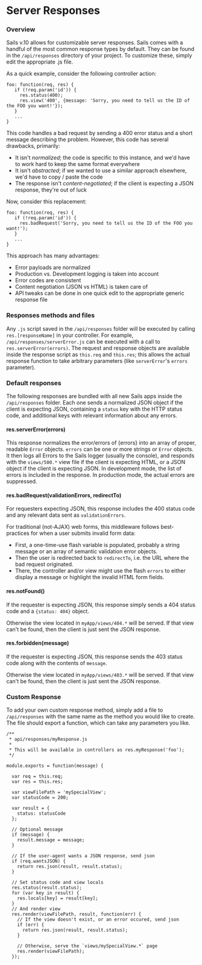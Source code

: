 # Server Responses

### Overview

Sails v.10 allows for customizable server responses.  Sails comes with a handful of the most common response types by default.  They can be found in the `/api/responses` directory of your project.  To customize these, simply edit the appropriate .js file. 

As a quick example, consider the following controller action:

```
foo: function(req, res) {
   if (!req.param('id')) {
     res.status(400);
     res.view('400', {message: 'Sorry, you need to tell us the ID of the FOO you want!'});
   }
   ...
}
```

This code handles a bad request by sending a 400 error status and a short message describing the problem.  However, this code has several drawbacks, primarily:

*  It isn't *normalized*; the code is specific to this instance, and we'd have to work hard to keep the same format everywhere
*  It isn't *abstracted*; if we wanted to use a similar approach elsewhere, we'd have to copy / paste the code
*  The response isn't *content-negotiated*; if the client is expecting a JSON response, they're out of luck

Now, consider this replacement:

```
foo: function(req, res) {
   if (!req.param('id')) {
     res.badRequest('Sorry, you need to tell us the ID of the FOO you want!');
   }
   ...
}
```


This approach has many advantages:

 - Error payloads are normalized
 - Production vs. Development logging is taken into account
 - Error codes are consistent
 - Content negotiation (JSON vs HTML) is taken care of
 - API tweaks can be done in one quick edit to the appropriate generic response file

### Responses methods and files

Any `.js` script saved in the `/api/responses` folder will be executed by calling `res.[responseName]` in your controller.  For example, `/api/responses/serverError.js` can be executed with a call to `res.serverError(errors)`.  The request and response objects are available inside the response script as `this.req` and `this.res`; this allows the actual response function to take arbitrary parameters (like `serverError`'s `errors` parameter).

### Default responses

The following responses are bundled with all new Sails apps inside the `/api/responses` folder.  Each one sends a normalized JSON object if the client is expecting JSON, containing a `status` key with the HTTP status code, and additional keys with relevant information about any errors.

#### res.serverError(errors)

This response normalizes the error/errors of {errors} into an array of proper, readable `Error` objects. `errors` can be one or more strings or `Error` objects.  It then logs all Errors to the Sails logger (usually the console), and responds with the `views/500.*` view file if the client is expecting HTML, or a JSON object if the client is expecting JSON.  In development mode, the list of errors is included in the response.  In production mode, the actual errors are suppressed.

#### res.badRequest(validationErrors, redirectTo)

For requesters expecting JSON, this response includes the 400 status code and any relevant data sent as `validationErrors`.

For traditional (not-AJAX) web forms, this middleware follows best-practices for when a user submits invalid form data:

 - First, a one-time-use flash variable is populated, probably a string message or an array of semantic validation error objects.
 - Then the  user is redirected back to `redirectTo`, i.e. the URL where the bad request originated.
 - There, the controller and/or view might use the flash `errors` to either display a message or highlight the invalid HTML form fields.


#### res.notFound()

If the requester is expecting JSON, this response simply sends a 404 status code and a `{status: 404}` object. 

Otherwise the view located in `myApp/views/404.*` will be served.  If that view can't be found, then the client is just sent the JSON response.

#### res.forbidden(message)

If the requester is expecting JSON, this response sends the 403 status code along with the contents of `message`.

Otherwise the view located in `myApp/views/403.*` will be served.  If that view can't be found, then the client is just sent the JSON response.

### Custom Response

To add your own custom response method, simply add a file to `/api/responses` with the same name as the method you would like to create.  The file should export a function, which can take any parameters you like.

```
/** 
 * api/responses/myResponse.js
 *
 * This will be available in controllers as res.myResponse('foo');
 */

module.exports = function(message) {
   
  var req = this.req;
  var res = this.res;
   
  var viewFilePath = 'mySpecialView';
  var statusCode = 200;

  var result = {
    status: statusCode
  };

  // Optional message
  if (message) {
    result.message = message;
  }

  // If the user-agent wants a JSON response, send json
  if (req.wantsJSON) {
    return res.json(result, result.status);
  }

  // Set status code and view locals
  res.status(result.status);
  for (var key in result) {
    res.locals[key] = result[key];
  }
  // And render view
  res.render(viewFilePath, result, function(err) {
    // If the view doesn't exist, or an error occured, send json
    if (err) {
      return res.json(result, result.status);
    }

    // Otherwise, serve the `views/mySpecialView.*` page
    res.render(viewFilePath);
  });   
```
